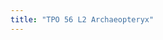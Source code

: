 ```yaml
---
title: "TPO 56 L2 Archaeopteryx"
---
```


<div class="markmap-container">
  <div class="markmap">
    <script type="text/template">
      # TPO56_L2_Archaeopteryx
        ## 讲座主要讨论了古老的鸟类，特别是被称为始祖鸟（Archaeopteryx）的一种鸟类。始祖鸟是一种具有争议的古生物，因为它具有鸟类和恐龙的特征。讲座探讨了关于始祖鸟演化地位的争论以及它是否具有飞行能力的问题。

        ## 主要观点和例子

        1. **始祖鸟的发现**：1861年在德国的一个采石场发现了第一块始祖鸟化石。化石非常精细，甚至能看到羽毛的印象。
        2. **为什么化石如此精细**：这是因为始祖鸟化石被发现于非常细粒的石灰岩中，这种石灰岩能以精美的细节保存化石。
        3. **始祖鸟与现代鸟类和恐龙的相似之处**：鸟类学家认为始祖鸟是现代鸟类的早期祖先，而古生物学家则认为它与某些恐龙物种相似。
        4. **关于始祖鸟地位的争论**：尽管它没有喙，尾巴像爬行动物一样长而骨质，但它仍被归类为鸟类。争论的焦点在于始祖鸟在演化上的位置：古生物学家认为它是恐龙与现代鸟类之间的一种联系，而鸟类学家认为它是具有特殊特征的鸟类。
        5. **始祖鸟的飞行能力**：关于始祖鸟是否能飞行，我们没有确凿的证据。尽管它具有一些现代鸟类的特征，但它可能在地面上起飞很笨拙，空中也不太优雅。
        6. **羽毛演化的原因**：最近的研究认为，始祖鸟的羽毛可能不是为了飞行而演化的，而是为了展示（雄性用鲜艳的羽毛吸引配偶）或保暖（羽毛在低温下保持体温很有用）
    </script>
  </div>
</div>

#### Questions:

| Question | 答 (Answer) | 相关句子 (Related Sentences from the Lecture) |
| --- | --- | --- |
| 1\. What does the professor mainly discuss? | 教授主要讨论了叫做“archaeopteryx”的古代鸟类。 | "FEMALE PROFESSOR: OK, we’ve been talking about birds, modern birds, and their environments. But it might be interesting to say something about ancient birds, especially the one called archaeopteryx." |
| 2\. According to the professor, why was the first archaeopteryx fossil of unusually high quality? | 第一个archaeopteryx化石之所以质量异常高，是因为它被发现于德国一座采石场的极细粒石灰岩中。 | "FEMALE PROFESSOR: Well, I mentioned before that the archaeopteryx fossil was found in a quarry– you know, where people cut stone– in this case, exceptionally fine-grained limestone." |
| 3\. Why does the professor mention the Mona Lisa? | 教授提到蒙娜丽莎是为了说明不同的观众会根据自己的偏见对它有不同的理解，而archaeopteryx在科学界也有类似的地位。 | "FEMALE PROFESSOR: It’s like, say, the Mona Lisa… you guys have seen copies of that painting, right? The Mona Lisa? Well, one of the great things about it is that each person who sees that painting understands it a little differently, according to their own biases. You might say that the archaeopteryx is a scientific Mona Lisa." |
| 4\. What point does the professor make about the tail of the archaeopteryx? | 教授指出archaeopteryx的尾巴长且骨质，类似爬行动物的尾巴，而不像现代鸟类的尾巴短且粗壮。 | "FEMALE PROFESSOR: I mean, it is very different from modern birds in some important ways—there’s no beak, the tail is long and bony the way a reptile’s is, rather than short and stubby like a modern bird’s." |
| 5\. What is the professor’s attitude toward the recent research on fossils discovered in China? | 教授认为，尽管这项最近基于中国发现的化石的研究尚未完成，但她觉得其结论非常有说服力。 | "FEMALE PROFESSOR: Well, the most recent research is based on some fossils being found in China. It’s hardly complete, but I find its conclusions really compelling." |

#### Students' work:

    - Nancy 
    
<img width="1431" alt="Nancy TPO56L2-min" src="https://user-images.githubusercontent.com/105401427/231068252-03133986-f07c-4934-adfc-7abd626e7a91.png">
    
    
    - Yuna
    
![IMG_2199-min](https://user-images.githubusercontent.com/105401427/231068296-96b05c34-1ed8-4ff8-9520-f936703d2b29.PNG)
  
    - Paul
    
<img width="484" alt="IMG_2200-min" src="https://user-images.githubusercontent.com/105401427/231069662-95c2834d-ac78-45b6-a555-2dce2676bc75.PNG">
    
 
    - Zoe
    
![IMG_2183-min](https://user-images.githubusercontent.com/105401427/231067639-f0f8fdf0-9eba-4205-8c51-fa6d9939b3a4.JPG)
    
    - Amy
    
![IMG_2184-min](https://user-images.githubusercontent.com/105401427/231067695-4cb3771d-1c07-4e32-abfe-8964d3960531.JPG)

    - Taylor
    
![IMG_2185-min](https://user-images.githubusercontent.com/105401427/231067747-308c0601-9bc5-4e65-a610-21f40e220bfc.JPG)
    
    - Yancy 
    
![IMG_2186-min](https://user-images.githubusercontent.com/105401427/231067793-10ffde36-b3f1-4070-b226-81f93c09c03b.JPG)
    
    - Dia
    
![IMG_2187-min](https://user-images.githubusercontent.com/105401427/231067813-7fb254c3-1f4c-43a5-b1f3-724fdbbda1a0.JPG)
    
    - Shelia 
    
![IMG_2188-min](https://user-images.githubusercontent.com/105401427/231067850-80de44f4-f9ea-4fa6-ad66-7fbdf810327a.JPG)
    
    - Minato 
    
![IMG_2189-min](https://user-images.githubusercontent.com/105401427/231067867-ad8718b7-3e5f-4c56-9d9a-f7babb209193.JPG)
    
    - David 
    
![IMG_2190-min](https://user-images.githubusercontent.com/105401427/231067897-69dd352b-e5a9-434f-b3c9-2feae6e0ae5d.JPG)
    
    - Luca 
 
![IMG_2191-min](https://user-images.githubusercontent.com/105401427/231067911-a18c59d9-8e09-4d6c-aae8-4b526207236e.JPG)
  
